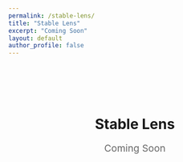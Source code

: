 ```yaml
---
permalink: /stable-lens/
title: "Stable Lens"
excerpt: "Coming Soon"
layout: default
author_profile: false
---
```


<div style="text-align: center; padding: 4rem 2rem;">
  <h1>Stable Lens</h1>
  <p style="font-size: 1.2rem; color: #666; margin-top: 1rem;">Coming Soon</p>
</div>
